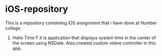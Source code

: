 # iOS-repository
This is a repository containing iOS assignment that i have done at Humber college.

1. Hello Time F
it is application that displays system time in the center of the screen using NSDate.
Also,created custom videw controller in this app.

